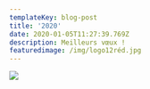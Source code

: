 ```yaml
---
templateKey: blog-post
title: '2020'
date: 2020-01-05T11:27:39.769Z
description: Meilleurs vœux !
featuredimage: /img/logo12réd.jpg
---
```

![](/img/voeux-2020.jpg)
